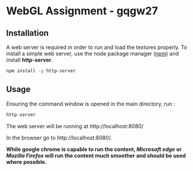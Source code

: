 # WebGL Assignment - gqgw27


## Installation
A web server is required in order to run and load the textures properly. To install a simple web server, use the node package manager ([npm](https://nodejs.org/en/)) and install **http-server**.
```bash
npm install -g http-server
```

## Usage
Ensuring the command window is opened in the main directory, run :
```bash
http-server
```
The web server will be running at http://localhost:8080/

In the browser go to http://localhost:8080/. 

**While google chrome is capable to run the content, _Microsoft edge_ or _Mozilla Firefox_ will run the content much smoother and should be used where possible.**